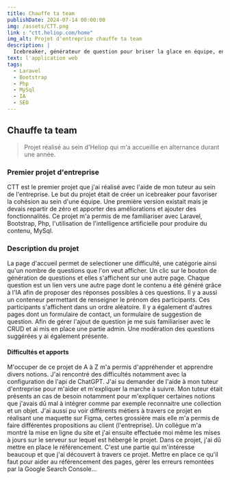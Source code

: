 ```yaml
---
title: Chauffe ta team
publishDate: 2024-07-14 00:00:00
img: /assets/CTT.png
link : "ctt.heliop.com/home"
img_alt: Projet d'entreprise chauffe ta team
description: |
  Icebreaker, générateur de question pour briser la glace en équipe, en famille, entre amis,...
text: l'application web
tags:
  - Laravel
  - Bootstrap
  - Php
  - MySql
  - IA
  - SEO
---
```


## Chauffe ta team

> Projet réalisé au sein d'Heliop qui m'a accueillie en alternance durant une année.

### Premier projet d'entreprise

CTT est le premier projet que j'ai réalisé avec l'aide de mon tuteur au sein de l'entreprise. 
Le but du projet était de créer un icebreaker pour favoriser la cohésion au sein d'une équipe. Une première version existait mais je devais repartir de zéro et apporter des améliorations et ajouter des fonctionnalités.
Ce projet m'a permis de me familiariser avec Laravel, Bootstrap, Php, l'utilisation de l'intelligence artificielle pour produire du contenu, MySql.

### Description du projet

La page d'accueil permet de selectioner une difficulté, une catégorie ainsi qu'un nombre de questions que l'on veut afficher. Un clic sur le bouton de génération de questions et elles s'affichent sur une autre page. Chaque question est un lien vers une autre page dont le contenu a été généré grâce à l'IA afin de proposer des réponses possibles à ces questions.
Il y a aussi un conteneur permettant de renseigner le prénom des participants. Ces participants s'affichent dans un ordre aléatoire.
Il y a également d'autres pages dont un formulaire de contact, un formulaire de suggestion de question.
Afin de gérer l'ajout de question je me suis familiariser avec le CRUD et ai mis en place une partie admin. Une modération des questions suggérées y ai également présente.


#### Difficultés et apports

M'occuper de ce projet de A à Z m'a permis d'appréhender et apprendre divers notions. J'ai rencontré des difficultés notamment avec la configuration de l'api de ChatGPT. J'ai su demander de l'aide à mon tuteur d'entreprise pour m'aider et m'expliquer la marche à suivre.
Mon tuteur était présents an cas de besoin notamment pour m'expliquer certaines notions que j'avais dû mal à intégrer comme par exemple reconnaitre une collection et un objet.
J'ai aussi pu voir différents métiers à travers ce projet en réalisant une maquette sur Figma, certes grossière mais elle m'a permis de faire différentes propositions au client (l'entreprise). Un collègue m'a montré la mise en ligne du site et j'ai  ensuite effectuée moi même les mises à jours sur le serveur sur lequel est hébergé le projet.
Dans ce projet, j'ai dû mettre en place le référencement. C'est une partie qui m'intéresse beaucoup et que j'ai découvert à travers ce projet. Mettre en place ce qu'il faut pour aider au référencement des pages, gérer les erreurs remontées par la Google Search Console...
